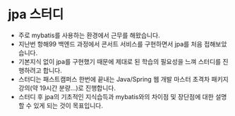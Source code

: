 # jpa 스터디
- 주로 mybatis를 사용하는 환경에서 근무를 해왔습니다.
- 지난번 항해99 백엔드 과정에서 콘서트 서비스를 구현하면서 jpa를 처음 접해보았습니다.
- 기본지식 없이 jpa를 구현했기 때문에 제대로 된 학습의 필요성을 느껴 스터디를 진행하려고 합니다.
- 스터디는 패스트캠퍼스 한번에 끝내는 Java/Spring 웹 개발 마스터 초격차 패키지 강의(약 19시간 분량...)로 진행합니다.
- 스터디 후 jpa의 기초적인 지식습득과 mybatis와의 차이점 및 장단점에 대한 설명할 수 있게 되는 것이 목표입니다. 
